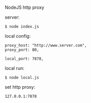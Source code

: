 NodeJS http proxy

server:

    $ node index.js

local config:

    proxy_host: "http://www.server.com",
    proxy_port: 80,

    local_port: 7878,

local run:

    $ node local.js

set http proxy:

    127.0.0.1:7878

